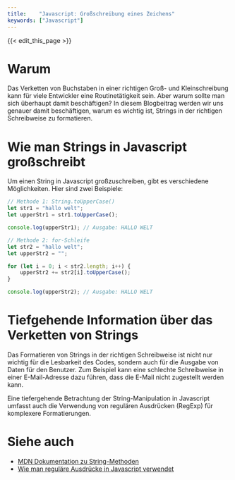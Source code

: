 ```yaml
---
title:    "Javascript: Großschreibung eines Zeichens"
keywords: ["Javascript"]
---
```


{{< edit_this_page >}}

# Warum

Das Verketten von Buchstaben in einer richtigen Groß- und Kleinschreibung kann für viele Entwickler eine Routinetätigkeit sein. Aber warum sollte man sich überhaupt damit beschäftigen? In diesem Blogbeitrag werden wir uns genauer damit beschäftigen, warum es wichtig ist, Strings in der richtigen Schreibweise zu formatieren.

# Wie man Strings in Javascript großschreibt

Um einen String in Javascript großzuschreiben, gibt es verschiedene Möglichkeiten. Hier sind zwei Beispiele:

```Javascript
// Methode 1: String.toUpperCase()
let str1 = "hallo welt";
let upperStr1 = str1.toUpperCase();

console.log(upperStr1); // Ausgabe: HALLO WELT
```

```Javascript
// Methode 2: for-Schleife
let str2 = "hallo welt";
let upperStr2 = "";

for (let i = 0; i < str2.length; i++) {
    upperStr2 += str2[i].toUpperCase();
}

console.log(upperStr2); // Ausgabe: HALLO WELT
```

# Tiefgehende Information über das Verketten von Strings

Das Formatieren von Strings in der richtigen Schreibweise ist nicht nur wichtig für die Lesbarkeit des Codes, sondern auch für die Ausgabe von Daten für den Benutzer. Zum Beispiel kann eine schlechte Schreibweise in einer E-Mail-Adresse dazu führen, dass die E-Mail nicht zugestellt werden kann.

Eine tiefergehende Betrachtung der String-Manipulation in Javascript umfasst auch die Verwendung von regulären Ausdrücken (RegExp) für komplexere Formatierungen.

# Siehe auch

- [MDN Dokumentation zu String-Methoden](https://developer.mozilla.org/de/docs/Web/JavaScript/Reference/Global_Objects/String)
- [Wie man reguläre Ausdrücke in Javascript verwendet](https://developer.mozilla.org/de/docs/Web/JavaScript/Guide/Regular_Expressions)
